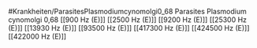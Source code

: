 #Krankheiten/ParasitesPlasmodiumcynomolgi0_68
Parasites Plasmodium cynomolgi 0,68
[[900 Hz (E)]]
[[2500 Hz (E)]]
[[9200 Hz (E)]]
[[25300 Hz (E)]]
[[13930 Hz (E)]]
[[93500 Hz (E)]]
[[417300 Hz (E)]]
[[424500 Hz (E)]]
[[422000 Hz (E)]]